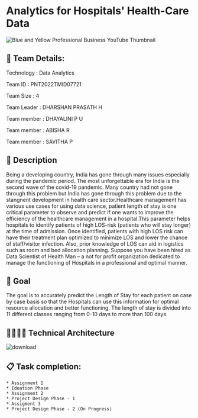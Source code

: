 # Analytics for Hospitals' Health-Care Data

![Blue and Yellow Professional Business YouTube Thumbnail](https://user-images.githubusercontent.com/58679563/193588436-ec912121-3b43-436e-917e-098230e351ee.jpg)
## 🏃 Team Details:
Technology : Data Analytics

Team ID : PNT2022TMID07721

Team Size : 4

Team Leader : DHARSHAN PRASATH H

Team member : DHAYALINI P U

Team member : ABISHA R

Team member : SAVITHA P


## :hospital: Description 
Being a developing country, India has gone through many issues especially during the pandemic period. The most unforgettable era for India is the second wave of the covid-19 pandemic. Many country had not gone through this problem but India has gone through this problem due to the stangnent development in health care sector.Healthcare management has various use cases for using data science, patient length of stay is one critical parameter to observe and predict if one wants to improve the efficiency of the healthcare management in a hospital.This parameter helps hospitals to identify patients of high LOS-risk (patients who will stay longer) at the time of admission. Once identified, patients with high LOS risk can have their treatment plan optimized to minimize LOS and lower the chance of staff/visitor infection. Also, prior knowledge of LOS can aid in logistics such as room and bed allocation planning. Suppose you have been hired as Data Scientist of Health Man – a not for profit organization dedicated to manage the functioning of Hospitals in a professional and optimal manner.


## :dizzy: Goal 
The goal is to accurately predict the Length of Stay for each patient on case by case basis so that the Hospitals can use this information for optimal resource allocation and better functioning. The length of stay is divided into 11 different classes ranging from 0-10 days to more than 100 days.

## 👨‍💻👩‍💻 Technical Architecture 
![download](https://user-images.githubusercontent.com/58679563/193767926-f439710b-8ffc-4722-9f7f-a3e53e8009bd.png)


## 📋 Task completion:
    * Assignment 1
    * Ideation Phase
    * Assignment 2
    * Project Design Phase - 1 
    * Assigment 3 
    * Project Design Phase - 2 (On Progress)
